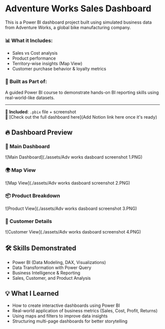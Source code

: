 # Adventure Works Sales Dashboard

This is a Power BI dashboard project built using simulated business data from Adventure Works, a global bike manufacturing company.

### 📊 What it Includes:
- Sales vs Cost analysis
- Product performance
- Territory-wise insights (Map View)
- Customer purchase behavior & loyalty metrics

### 🔧 Built as Part of:
A guided Power BI course to demonstrate hands-on BI reporting skills using real-world-like datasets.

---

📁 **Included**: `.pbix` file + screenshot  
🔗 [Check out the full dashboard here](Add Notion link here once it's ready)


## 🔥 Dashboard Preview

### 📌 Main Dashboard
![Main Dashboard](./assets/Adv works dasboard screenshot 1.PNG)

### 🌍 Map View
![Map View](./assets/Adv works dasboard screenshot 2.PNG)

### 📦 Product Breakdown
![Product View](./assets/Adv works dasboard screenshot 3.PNG)

### 👤 Customer Details
![Customer View](./assets/Adv works dasboard screenshot 4.PNG)


## 🛠️ Skills Demonstrated
- Power BI (Data Modeling, DAX, Visualizations)
- Data Transformation with Power Query
- Business Intelligence & Reporting
- Sales, Customer, and Product Analysis


## 💡 What I Learned
- How to create interactive dashboards using Power BI
- Real-world application of business metrics (Sales, Cost, Profit, Returns)
- Using maps and filters to improve data insights
- Structuring multi-page dashboards for better storytelling

